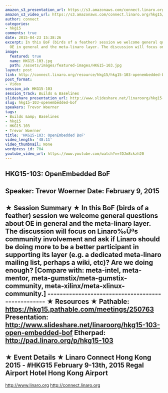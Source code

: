 ```yaml
---
amazon_s3_presentation_url: https://s3.amazonaws.com/connect.linaro.org/hkg15/Videos/02-09-Monday/HKG15-103.pdf
amazon_s3_video_url: https://s3.amazonaws.com/connect.linaro.org/hkg15/Videos/02-09-Monday/HKG15-103+OpenEmbedded+BoF.mp4
author: connect
categories:
- hkg15
comments: true
date: 2015-04-23 15:38:26
excerpt: In this BoF (birds of a feather) session we welcome general questions about
  OE in general and the meta-linaro layer. The discussion will focus on Linaro
image:
  featured: true
  name: HKG15-103.jpg
  path: /assets/images/featured-images/HKG15-103.jpg
layout: post
link: http://connect.linaro.org/resource/hkg15/hkg15-103-openembedded-bof/
post_format:
- Video
session_id: HKG15-103
session_track: Builds & Baselines
slideshare_presentation_url: http://www.slideshare.net/linaroorg/hkg15-103-open-embedded-bof
slug: hkg15-103-openembedded-bof
speakers: Trevor Woerner
tags:
- Builds &amp; Baselines
- hkg15
- HKG15-103
- Trevor Woerner
title: 'HKG15-103: OpenEmbedded BoF'
video_length: '48:11'
video_thumbnail: None
wordpress_id: 704
youtube_video_url: https://www.youtube.com/watch?v=fDJm8ckzh20
---
```


HKG15-103: OpenEmbedded BoF 
--------------------------------------------------- 
Speaker: Trevor Woerner 
Date: February 9, 2015 
--------------------------------------------------- 
★ Session Summary ★ 
In this BoF (birds of a feather) session we welcome general questions about OE in general and the meta-linaro layer. The discussion will focus on Linaro‰Ûªs community involvement and ask if Linaro should be doing more to be a better participant in supporting its layer (e.g. a dedicated meta-linaro mailing list, perhaps a wiki, etc)? Are we doing enough? [Compare with: meta-intel, meta-mentor, meta-gumstix/meta-gumstix-community, meta-xilinx/meta-xlinux-community.] -------------------------------------------------- 
★ Resources ★ 
Pathable: https://hkg15.pathable.com/meetings/250763 
Presentation:  http://www.slideshare.net/linaroorg/hkg15-103-open-embedded-bof
Etherpad: http://pad.linaro.org/p/hkg15-103 
--------------------------------------------------- 
★ Event Details ★ 
Linaro Connect Hong Kong 2015 - #HKG15 
February 9-13th, 2015 
Regal Airport Hotel Hong Kong Airport 
--------------------------------------------------- 
http://www.linaro.org 
http://connect.linaro.org
